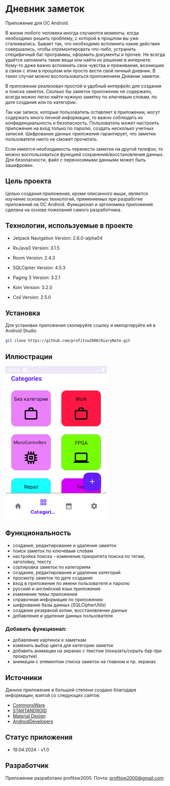 
# Дневник заметок

Приложение для ОС Android. 

В жизни любого человека иногда случаются моменты, когда необходимо решить проблему, 
с которой в прошлом вы уже сталкивались. Бывает так, что необходимо вспомнить какие действия совершались, 
чтобы отремонтировать что-либо, 
устранить специфичный баг программы, оформить документы и прочее. Не всегда
удаётся запомнить такие вещи или найти их
решение в интернете. Кому-то даже важно вспомнить
свои чувства и преживания, возникшие в связи с этим в прошлом или просто вести свой личный дневник. 
В таких случая можно воспользоваться приложением Дневник заметок.

В приложении реализован простой и удобный интерфейс для создания и поиска заметок. Сколько бы заметок 
приложение не содержало, всегда можно легко найти нужную заметку по ключевым словам, по дате создания или
по категории.

Так как записи, которые пользователь оставляет в приложении, могут содержать много личной информации, то важно соблюдать
их конфиденциальность и безопасность. Пользователь может настроить приложение на вход только по паролю, создать несколько
учетных записей. Шифрование данных приложения гарантирует, что заметки пользователя никто не сможет прочитать.

Если имеется необходимость перенести заметки на другой телефон, то можно воспользоваться функцией
сохранения/восстановления данных. Для безопасности, файл с переносимыми данными может быть зашифрован. 

## Цель проекта

Целью создания приложения, кроме описанного выше, является изучение основных технологий, применяемых при 
разработке приложений на ОС Android. Функционал и эргономика приложения сделана на основе пожеланий
самого разработчика.

## Технологии, используемые в проекте

+ Jetpack Navigation
  Version: 2.6.0-alpha04

+ RxJava3
  Version: 3.1.5

+ Room
  Version: 2.4.3

+ SQLCipher
  Version: 4.5.3

+ Paging 3
  Version: 3.2.1

+ Koin
  Version: 3.2.0

+ Coil
  Version: 2.5.0

## Установка

Для установки приложения скопируйте ссылку и импортируйте её в Android Studio
```bash
git clone https://github.com/profitsw2000/DiaryNote.git
```

## Иллюстрации

![Главный экран](./screenshots/dn_main.png)

## Функциональность

+ создание, редактирование и удаление заметок
+ поиск заметок по ключевым словам
+ настройка поиска - изменение приоритета поиска по тегам, заголовку, тексту
+ сортировка заметок по категориям
+ создание, редактирование и удаление категорий
+ просмотр заметок по дате создания
+ вход в приложение по имени пользователя и паролю
+ русский и английский язык приложения
+ изменение темы приложения
+ справочная информация по приложению
+ шифрование базы данных (SQLCipherUtils)
+ создание резервной копии, восстановление данных
+ добавление и удаление данных пользователя

### Добавить функционал:

+ добавление картинок к заметкам
+ изменить выбор цвета для категории заметок
+ добавить анимации на экранах с текстом (показать/скрыть бар при прокрутке)
+ анимации с элементом списка заметок на главном и пр. экранах

## Источники
Данное приложение в большей степени создано благодаря информации, взятой со следующих сайтов:
+ [CommonsWare](commonsware.com)
+ [STARTANDROID](startandroid.ru)
+ [Material Design](m3.material.io)
+ [AndroidDevelopers](developer.android.com)

## Статус приложения

+ 19.04.2024 - v1.0

## Разработчик

Приложение разработано profitsw2000.
Почта: profitsw2000@gmail.com

